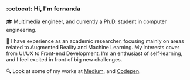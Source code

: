 ### :octocat: Hi, I'm fernanda

:mortar_board: Multimedia engineer, and currently a Ph.D. student in computer engineering. 

:dart: I have experience as an academic researcher, focusing mainly on areas related to Augmented Reality and Machine Learning. My interests cover from UI/UX to Front-end Development. I'm an enthusiast of self-learning, and I feel excited in front of big new challenges.

:mag: Look at some of my works at [Medium](https://medium.com/@mafda_), and [Codepen](https://codepen.io/mafda).

<!--
**mafda/mafda** is a ✨ _special_ ✨ repository because its `README.md` (this file) appears on your GitHub profile.

Here are some ideas to get you started:

- 🔭 I’m currently working on ...
- 🌱 I’m currently learning ...
- 👯 I’m looking to collaborate on ...
- 🤔 I’m looking for help with ...
- 💬 Ask me about ...
- 📫 How to reach me: ...
- 😄 Pronouns: ...
- ⚡ Fun fact: ...
-->
